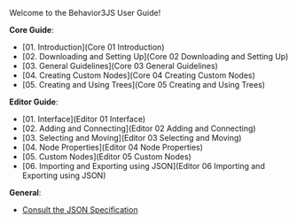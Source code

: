 Welcome to the Behavior3JS User Guide!


**Core Guide**:

-  [01. Introduction](Core 01 Introduction)
-  [02. Downloading and Setting Up](Core 02 Downloading and Setting Up)
-  [03. General Guidelines](Core 03 General Guidelines)
-  [04. Creating Custom Nodes](Core 04 Creating Custom Nodes)
-  [05. Creating and Using Trees](Core 05 Creating and Using Trees)


**Editor Guide**:

-  [01. Interface](Editor 01 Interface)
-  [02. Adding and Connecting](Editor 02 Adding and Connecting)
-  [03. Selecting and Moving](Editor 03 Selecting and Moving)
-  [04. Node Properties](Editor 04 Node Properties)
-  [05. Custom Nodes](Editor 05 Custom Nodes)
-  [06. Importing and Exporting using JSON](Editor 06 Importing and Exporting using JSON)


**General**:

- [Consult the JSON Specification](JSON)